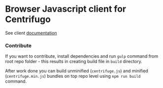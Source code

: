 Browser Javascript client for Centrifugo
========================================

See client [documentation](https://fzambia.gitbooks.io/centrifugal/content/clients/javascript.html)

### Contribute

If you want to contribute, install dependencies and run `gulp` command from root repo folder - this results
in creating build file in `build` directory.

After work done you can build unminified (`centrifuge.js`) and minified (`centrifuge.min.js`) bundles on top repo level using `npm run build` command. 
